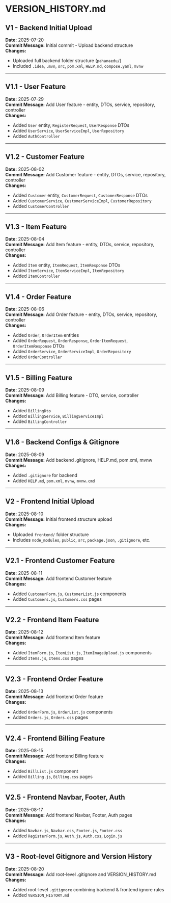 # VERSION_HISTORY.md

## V1 - Backend Initial Upload
**Date:** 2025-07-20  
**Commit Message:** Initial commit - Upload backend structure  
**Changes:**
- Uploaded full backend folder structure (`pahanaedu/`)  
- Included `.idea`, `.mvn`, `src`, `pom.xml`, `HELP.md`, `compose.yaml`, `mvnw`  

---

## V1.1 - User Feature
**Date:** 2025-07-29  
**Commit Message:** Add User feature - entity, DTOs, service, repository, controller  
**Changes:**
- Added `User` entity, `RegisterRequest`, `UserResponse` DTOs  
- Added `UserService`, `UserServiceImpl`, `UserRepository`  
- Added `AuthController`  

---

## V1.2 - Customer Feature
**Date:** 2025-08-02  
**Commit Message:** Add Customer feature - entity, DTOs, service, repository, controller  
**Changes:**
- Added `Customer` entity, `CustomerRequest`, `CustomerResponse` DTOs  
- Added `CustomerService`, `CustomerServiceImpl`, `CustomerRepository`  
- Added `CustomerController`  

---

## V1.3 - Item Feature
**Date:** 2025-08-04  
**Commit Message:** Add Item feature - entity, DTOs, service, repository, controller  
**Changes:**
- Added `Item` entity, `ItemRequest`, `ItemResponse` DTOs  
- Added `ItemService`, `ItemServiceImpl`, `ItemRepository`  
- Added `ItemController`  

---

## V1.4 - Order Feature
**Date:** 2025-08-06  
**Commit Message:** Add Order feature - entity, DTOs, service, repository, controller  
**Changes:**
- Added `Order`, `OrderItem` entities  
- Added `OrderRequest`, `OrderResponse`, `OrderItemRequest`, `OrderItemResponse` DTOs  
- Added `OrderService`, `OrderServiceImpl`, `OrderRepository`  
- Added `OrderController`  

---

## V1.5 - Billing Feature
**Date:** 2025-08-09  
**Commit Message:** Add Billing feature - DTO, service, controller  
**Changes:**
- Added `BillingDto`  
- Added `BillingService`, `BillingServiceImpl`  
- Added `BillingController`  

---

## V1.6 - Backend Configs & Gitignore
**Date:** 2025-08-09  
**Commit Message:** Add backend .gitignore, HELP.md, pom.xml, mvnw  
**Changes:**
- Added `.gitignore` for backend  
- Added `HELP.md`, `pom.xml`, `mvnw`, `mvnw.cmd`  

---

## V2 - Frontend Initial Upload
**Date:** 2025-08-10  
**Commit Message:** Initial frontend structure upload  
**Changes:**
- Uploaded `frontend/` folder structure  
- Includes `node_modules`, `public`, `src`, `package.json`, `.gitignore`, etc.  

---

## V2.1 - Frontend Customer Feature
**Date:** 2025-08-11  
**Commit Message:** Add frontend Customer feature  
**Changes:**
- Added `CustomerForm.js`, `CustomerList.js` components  
- Added `Customers.js`, `Customers.css` pages  

---

## V2.2 - Frontend Item Feature
**Date:** 2025-08-12  
**Commit Message:** Add frontend Item feature  
**Changes:**
- Added `ItemForm.js`, `ItemList.js`, `ItemImageUpload.js` components  
- Added `Items.js`, `Items.css` pages  

---

## V2.3 - Frontend Order Feature
**Date:** 2025-08-13  
**Commit Message:** Add frontend Order feature  
**Changes:**
- Added `OrderForm.js`, `OrderList.js` components  
- Added `Orders.js`, `Orders.css` pages  

---

## V2.4 - Frontend Billing Feature
**Date:** 2025-08-15  
**Commit Message:** Add frontend Billing feature  
**Changes:**
- Added `BillList.js` component  
- Added `Billing.js`, `Billing.css` pages  

---

## V2.5 - Frontend Navbar, Footer, Auth
**Date:** 2025-08-17  
**Commit Message:** Add frontend Navbar, Footer, Auth pages  
**Changes:**
- Added `Navbar.js`, `Navbar.css`, `Footer.js`, `Footer.css`  
- Added `RegisterForm.js`, `Auth.js`, `Auth.css`, `Login.js`  

---

## V3 - Root-level Gitignore and Version History
**Date:** 2025-08-20  
**Commit Message:** Add root-level .gitignore and VERSION_HISTORY.md  
**Changes:**
- Added root-level `.gitignore` combining backend & frontend ignore rules  
- Added `VERSION_HISTORY.md`  

